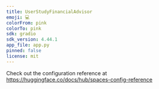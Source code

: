 ```yaml
---
title: UserStudyFinancialAdvisor
emoji: 💻
colorFrom: pink
colorTo: pink
sdk: gradio
sdk_version: 4.44.1
app_file: app.py
pinned: false
license: mit
---
```


Check out the configuration reference at https://huggingface.co/docs/hub/spaces-config-reference
